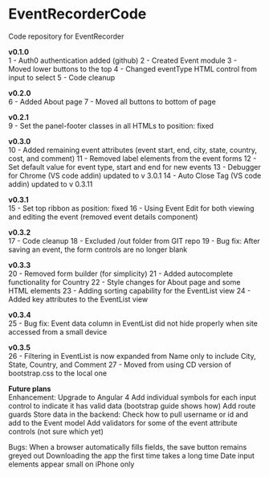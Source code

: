 # EventRecorderCode
Code repository for EventRecorder

**v0.1.0**<br>
1 - Auth0 authentication added (github)
2 - Created Event module
3 - Moved lower buttons to the top
4 - Changed eventType HTML control from input to select
5 - Code cleanup

**v0.2.0**<br>
6 - Added About page
7 - Moved all buttons to bottom of page 

**v0.2.1**<br>
9 - Set the panel-footer classes in all HTMLs to position: fixed

**v0.3.0**<br>
10 - Added remaining event attributes (event start, end, city, state, country, cost, and comment)
11 - Removed label elements from the event forms 
12 - Set default value for event type, start and end for new events
13 - Debugger for Chrome (VS code addin) updated to v 3.0.1
14 - Auto Close Tag (VS code addin) updated to v 0.3.11

**v0.3.1**<br>
15 - Set top ribbon as position: fixed
16 - Using Event Edit for both viewing and editing the event (removed event details component)

**v0.3.2**<br>
17 - Code cleanup
18 - Excluded /out folder from GIT repo
19 - Bug fix: After saving an event, the form controls are no longer blank

**v0.3.3**<br>
20 - Removed form builder (for simplicity)
21 - Added autocomplete functionality for Country
22 - Style changes for About page and some HTML elements
23 - Adding sorting capability for the EventList view
24 - Added key attributes to the EventList view

**v0.3.4**<br>
25 - Bug fix: Event data column in EventList did not hide properly when site accessed from a small device

**v0.3.5**<br>
26 - Filtering in EventList is now expanded from Name only to include City, State, Country, and Comment 
27 - Moved from using CD version of bootstrap.css to the local one

**Future plans**<br>
Enhancement:
Upgrade to Angular 4
Add individual symbols for each input control to indicate it has valid data (bootstrap guide shows how)
Add route guards
Store data in the backend: Check how to pull username or id and add to the Event model
Add validators for some of the event attribute controls (not sure which yet)

Bugs:
When a browser automatically fills fields, the save button remains greyed out
Downloading the app the first time takes a long time
Date input elements appear small on iPhone only